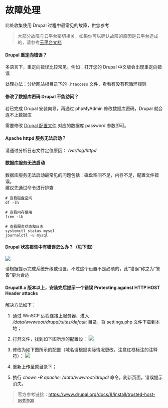# 故障处理

此处收集使用 Drupal 过程中最常见的故障，供您参考

> 大部分故障与云平台密切相关，如果你可以确认故障的原因是云平台造成的，请参考[云平台文档](https://support.websoft9.com/docs/faq/zh/tech-instance.html)

#### Drupal 重定向错误？

多语言下，重定向错误比较常见。例如：打开您的 Drupal 中文版会出现重定向错误

处理办法：分析网站根目录下的 `.htaccess` 文件，看看有没有死循环规则

#### 修改了数据库密码 Drupal 不能访问？

若已完成 Drupal 安装向导，再通过 phpMyAdmin 修改数据库密码，Drupal 就会连不上数据库  

需要修改 [Drupal 配置文件](/zh/stack-components.html#drupal) 对应的数据库 password 参数即可。

#### Apache httpd 服务无法启动？

请通过分析日志文件定位原因： */var/log/httpd*

#### 数据库服务无法启动

数据库服务无法启动最常见的问题包括：磁盘空间不足，内存不足，配置文件错误。  
建议先通过命令进行排查  

```shell
# 查看磁盘空间
df -lh

# 查看内存使用
free -lh

# 查看服务状态和日志
systemctl status mysql
journalctl -u mysql
```

#### Drupal 状态报告中有错误怎么办？（见下图）

![](https://libs.websoft9.com/Websoft9/DocsPicture/zh/drupal/drupal-status-websoft9.png)

请根据提示完成系统升级或设置，不过这个设置不是必须的，此“错误”称之为“警告”更为合适

#### Drupal8.x 版本以上，安装完后提示一个错误 **Protecting against HTTP HOST Header attacks**

解决方法如下：

1. 通过 WinSCP 远程连接上服务器，进入 */data/wwwroot/drupal/sites/default* 目录，将 settings.php 文件下载到本地；

2. 打开文件，找到如下图所示的配置段：
   ![](http://libs.websoft9.com/Websoft9/DocsPicture/zh/drupal/drupal-settings-1-websoft9.jpg)

3. 修改为如下图所示的配置（域名请根据实际情况更改，注意红框标注的注释符）：
   ![](http://libs.websoft9.com/Websoft9/DocsPicture/zh/drupal/drupal-settings-2-websoft9.jpg)

4. 重新上传至原目录下；

5. 执行 *chown -R apache: /data/wwwroot/drupal* 命令，刷新页面，错误提示消失。
   
> 官方参考链接：https://www.drupal.org/docs/8/install/trusted-host-settings
